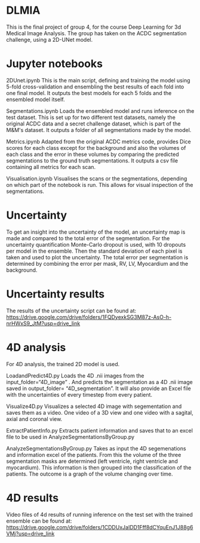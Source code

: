 # DLMIA
This is the final project of group 4, for the course Deep Learning for 3d Medical Image Analysis. The group has taken on the ACDC segmentation challenge, using a 2D-UNet model.

# Jupyter notebooks
2DUnet.ipynb
This is the main script, defining and training the model using 5-fold cross-validation and ensembling the best results of each fold into one final model. It outputs the best models for each 5 folds and the ensembled model itself.

Segmentations.ipynb
Loads the ensembled model and runs inference on the test dataset. This is set up for two different test datasets, namely the original ACDC data and a secret challenge dataset, which is part of the M&M's dataset. It outputs a folder of all segmentations made by the model.

Metrics.ipynb
Adapted from the original ACDC metrics code, provides Dice scores for each class except for the background and also the volumes of each class and the error in these volumes by comparing the predicted segmentations to the ground truth segmentations. It outputs a csv file containing all metrics for each scan.

Visualisation.ipynb
Visualises the scans or the segmentations, depending on which part of the notebook is run. This allows for visual inspection of the segmentations.

# Uncertainty
To get an insight into the uncertainty of the model, an uncertainty map is made and compared to the total error of the segmentation. For the uncertainty quantification Monte-Carlo dropout is used, with 10 dropouts per model in the ensemble. Then the standard deviation of each pixel is taken and used to plot the uncertainty. The total error per segmentation is determined by combining the error per mask, RV, LV, Myocardium and the background.

# Uncertainty results
The results of the uncertainty script can be found at: https://drive.google.com/drive/folders/1FQDyexkSG3M87z-AsO-h-nrHWxS9_JtM?usp=drive_link

# 4D analysis
For 4D analysis, the trained 2D model is used. 

LoadandPredict4D.py
Loads the 4D .nii images from the input_folder=“4D_image” . And predicts the segmentation as a 4D .nii image saved in output_folder= “4D_segmentation”. It will also provide an Excel file with the uncertainties of every timestep from every patient. 

Visualize4D.py
Visualizes a selected 4D image with segementation and saves them as a video. One video of a 3D view and one video with a sagital, axial and coronal view. 

ExtractPatientInfo.py
Extracts patient information and saves that to an excel file to be used in AnalyzeSegmentationsByGroup.py

AnalyzeSegmentationsByGroup.py
Takes as input the 4D segemenations and information excel of the patients. From this the volume of the three segmentation masks are determined (left ventricle, right ventricle and myocardium). This information is then grouped into the classification of the patients. 
The outcome is a graph of the volume changing over time. 

# 4D results
Video files of 4d results of running inference on the test set with the trained ensemble can be found at: https://drive.google.com/drive/folders/1CDDUxJaIDD1Fff8dCYquEnJ1J88g6VMj?usp=drive_link
